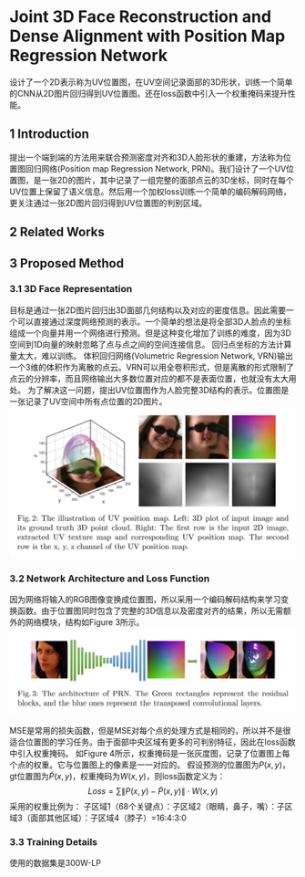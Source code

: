 # Joint 3D Face Reconstruction and Dense Alignment with Position Map Regression Network

设计了一个2D表示称为UV位置图，在UV空间记录面部的3D形状，训练一个简单的CNN从2D图片回归得到UV位置图。还在loss函数中引入一个权重掩码来提升性能。

## 1 Introduction
提出一个端到端的方法用来联合预测密度对齐和3D人脸形状的重建，方法称为位置图回归网络(Position map Regression Network, PRN)。我们设计了一个UV位置图，是一张2D的图片，其中记录了一组完整的面部点云的3D坐标，同时在每个UV位置上保留了语义信息。然后用一个加权loss训练一个简单的编码解码网络，更关注通过一张2D图片回归得到UV位置图的判别区域。

## 2 Related Works

## 3 Proposed Method
### 3.1 3D Face Representation
目标是通过一张2D图片回归出3D面部几何结构以及对应的密度信息。因此需要一个可以直接通过深度网络预测的表示。一个简单的想法是将全部3D人脸点的坐标组成一个向量并用一个网络进行预测。但是这种变化增加了训练的难度，因为3D空间到1D向量的映射忽略了点与点之间的空间连接信息。
回归点坐标的方法计算量太大，难以训练。
体积回归网络(Volumetric Regression Network, VRN)输出一个3维的体积作为离散的点云。VRN可以用全卷积形式，但是离散的形式限制了点云的分辨率，而且网络输出大多数位置对应的都不是表面位置，也就没有太大用处。
为了解决这一问题，提出UV位置图作为人脸完整3D结构的表示。位置图是一张记录了UV空间中所有点位置的2D图片。
![Figure 2](2.png "Figure 2")

### 3.2 Network Architecture and Loss Function
因为网络将输入的RGB图像变换成位置图，所以采用一个编码解码结构来学习变换函数。由于位置图同时包含了完整的3D信息以及密度对齐的结果，所以无需额外的网络模块，结构如Figure 3所示。
![Figure 3](3.png "Figure 3")

MSE是常用的损失函数，但是MSE对每个点的处理方式是相同的，所以并不是很适合位置图的学习任务。由于面部中央区域有更多的可判别特征，因此在loss函数中引入权重掩码。
如Figure 4所示，权重掩码是一张灰度图，记录了位置图上每个点的权重。它与位置图上的像素是一一对应的。
假设预测的位置图为$P(x,y)$，gt位置图为$\tilde{P}(x,y)$，权重掩码为$W(x,y)$，则loss函数定义为：
$$
Loss=\sum \lVert P(x,y) - \tilde{P}(x,y) \rVert \cdot W(x,y)
$$
采用的权重比例为：
子区域1（68个关键点）：子区域2（眼睛，鼻子，嘴）：子区域3（面部其他区域）：子区域4（脖子）=16:4:3:0

### 3.3 Training Details
使用的数据集是300W-LP